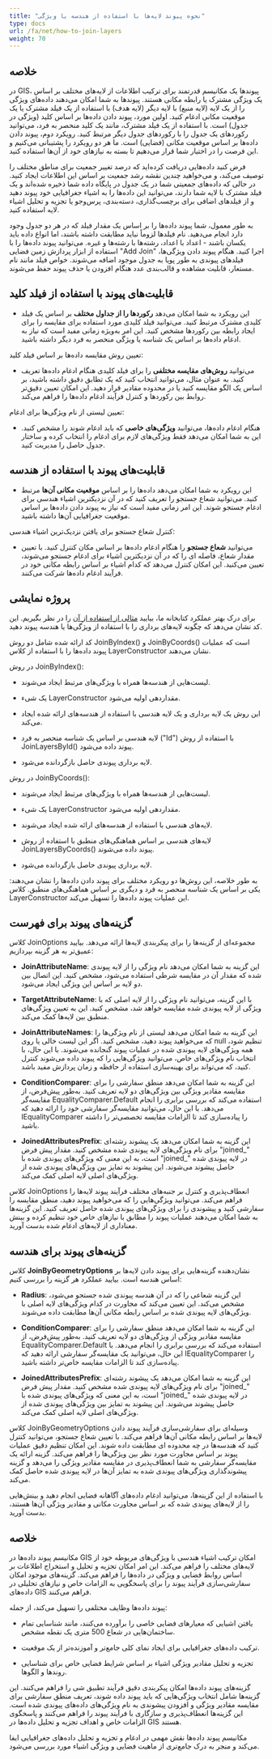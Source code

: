 ```yaml
---
title: "نحوه پیوند لایه‌ها با استفاده از هندسه یا ویژگی"
type: docs
url: /fa/net/how-to-join-layers
weight: 70
---
```


## خلاصه

در GIS، پیوندها یک مکانیسم قدرتمند برای ترکیب اطلاعات از لایه‌های مختلف بر اساس یک ویژگی مشترک یا رابطه مکانی هستند. پیوندها به شما امکان می‌دهند داده‌های ویژگی را از یک لایه (لایه منبع) با لایه دیگر (لایه هدف) با استفاده از یک فیلد مشترک یا یک موقعیت مکانی ادغام کنید. اولین مورد، پیوند دادن داده‌ها بر اساس کلید (ویژگی در جدول) است. با استفاده از یک فیلد مشترک، مانند یک کلید منحصر به فرد، می‌توانید رکوردهای یک جدول را با رکوردهای جدول دیگر مرتبط کنید. رویکرد دوم، پیوند دادن داده‌ها بر اساس موقعیت مکانی (فضایی) است. ما هر دو رویکرد را پشتیبانی می‌کنیم و این فرصت را در اختیار شما قرار می‌دهیم تا بسته به نیازهای خود از آن‌ها استفاده کنید.

فرض کنید داده‌هایی دریافت کرده‌اید که درصد تغییر جمعیت برای مناطق مختلف را توصیف می‌کند، و می‌خواهید چندین نقشه رشد جمعیت بر اساس این اطلاعات ایجاد کنید. در حالی که داده‌های جمعیتی شما در یک جدول در پایگاه داده شما ذخیره شده‌اند و یک فیلد مشترک با لایه شما دارند، می‌توانید این داده‌ها را به اشیاء جغرافیایی خود پیوند دهید و از فیلدهای اضافی برای برچسب‌گذاری، دسته‌بندی، پرس‌و‌جو یا تجزیه و تحلیل اشیاء لایه استفاده کنید.

به طور معمول، شما پیوند داده‌ها را بر اساس یک مقدار فیلد که در هر دو جدول وجود دارد انجام می‌دهید. نام فیلدها لزوماً نباید مطابقت داشته باشند، اما انواع داده باید یکسان باشند - اعداد با اعداد، رشته‌ها با رشته‌ها و غیره. می‌توانید پیوند داده‌ها را با استفاده از ابزار پردازش زمین فضایی "Add Join" اجرا کنید. هنگام پیوند دادن ویژگی‌ها، فیلدهای پیوندی به طور پویا به جدول موجود اضافه می‌شوند. خواص فیلد مانند نام مستعار، قابلیت مشاهده و قالب‌بندی عدد هنگام افزودن یا حذف پیوند حفظ می‌شوند.

## قابلیت‌های پیوند با استفاده از فیلد کلید

- این رویکرد به شما امکان می‌دهد **رکوردها را از جداول مختلف** بر اساس یک فیلد کلیدی مشترک مرتبط کنید. می‌توانید فیلد کلیدی مورد استفاده برای مقایسه را برای ایجاد رابطه بین رکوردها مشخص کنید. این امر به‌ویژه زمانی مفید است که نیاز به ادغام داده‌ها بر اساس یک شناسه یا ویژگی منحصر به فرد دیگر داشته باشید.

تعیین روش مقایسه داده‌ها بر اساس فیلد کلید:

- می‌توانید **روش‌های مقایسه مختلفی** را برای فیلد کلیدی هنگام ادغام داده‌ها تعریف کنید. به عنوان مثال، می‌توانید انتخاب کنید که یک تطابق دقیق داشته باشید، بر اساس یک الگو مقایسه کنید یا در محدوده مقادیر قرار دهید. این امکان تعیین دقیق‌تر روابط بین رکوردها و کنترل فرآیند ادغام داده‌ها را فراهم می‌کند.

تعیین لیستی از نام ویژگی‌ها برای ادغام:

- هنگام ادغام داده‌ها، می‌توانید **ویژگی‌های خاصی** که باید ادغام شوند را مشخص کنید. این به شما امکان می‌دهد فقط ویژگی‌های لازم برای ادغام را انتخاب کرده و ساختار جدول حاصل را مدیریت کنید.

## قابلیت‌های پیوند با استفاده از هندسه

- این رویکرد به شما امکان می‌دهد داده‌ها را بر اساس **موقعیت مکانی آن‌ها** مرتبط کنید. می‌توانید شعاع جستجو را تعریف کنید که در آن نزدیکترین اشیاء هندسی برای ادغام جستجو شوند. این امر زمانی مفید است که نیاز به پیوند دادن داده‌ها بر اساس موقعیت جغرافیایی آن‌ها داشته باشید.

کنترل شعاع جستجو برای یافتن نزدیک‌ترین اشیاء هندسی:

- می‌توانید **شعاع جستجو** را هنگام ادغام داده‌ها بر اساس مکان کنترل کنید. با تعیین مقدار شعاع، فاصله ای را که در آن نزدیکترین اشیاء برای ادغام جستجو می‌شوند، تعیین می‌کنید. این امکان کنترل می‌دهد که کدام اشیاء بر اساس رابطه مکانی خود در فرآیند ادغام داده‌ها شرکت می‌کنند.

## پروژه نمایشی

برای درک بهتر عملکرد کتابخانه ما، بیایید [مثالی از استفاده از آن](https://github.com/aspose-gis/Aspose.GIS-for-.NET/tree/master/Apps/Geo.Layers.Join) را در نظر بگیریم. این کد نشان می‌دهد که چگونه لایه‌های برداری را با استفاده از ویژگی‌ها یا هندسه پیوند دهید.

کد ارائه شده شامل دو روش JoinByIndex() و JoinByCoords() است که عملیات پیوند داده‌ها را با استفاده از کلاس LayerConstructor نشان می‌دهند.

در روش JoinByIndex():

- لیست‌هایی از هندسه‌ها همراه با ویژگی‌های مرتبط ایجاد می‌شوند.

- یک شیء LayerConstructor مقداردهی اولیه می‌شود.

- این روش یک لایه برداری و یک لایه هندسی با استفاده از هندسه‌های ارائه شده ایجاد می‌کند.

- لایه هندسی بر اساس یک شناسه منحصر به فرد ("Id") با استفاده از روش JoinLayersById() پیوند داده می‌شود.

- لایه برداری پیوندی حاصل بازگردانده می‌شود.

در روش JoinByCoords():

- لیست‌هایی از هندسه‌ها همراه با ویژگی‌های مرتبط ایجاد می‌شوند.

- یک شیء LayerConstructor مقداردهی اولیه می‌شود.

- لایه‌های هندسی با استفاده از هندسه‌های ارائه شده ایجاد می‌شوند.

- لایه‌های هندسی بر اساس هماهنگی‌های منطبق با استفاده از روش JoinLayersByCoords() پیوند داده می‌شوند.

- لایه برداری پیوندی حاصل بازگردانده می‌شود.

به طور خلاصه، این روش‌ها دو رویکرد مختلف برای پیوند دادن داده‌ها را نشان می‌دهند: یکی بر اساس یک شناسه منحصر به فرد و دیگری بر اساس هماهنگی‌های منطبق. کلاس LayerConstructor این عملیات پیوند داده‌ها را تسهیل می‌کند.

## گزینه‌های پیوند برای فهرست

کلاس JoinOptions مجموعه‌ای از گزینه‌ها را برای پیکربندی لایه‌ها ارائه می‌دهد. بیایید عمیق‌تر به هر گزینه بپردازیم:

- **JoinAttributeName**: این گزینه به شما امکان می‌دهد نام ویژگی را از لایه پیوندی شده که مقدار آن در مقایسه شرطی استفاده می‌شود، مشخص کنید. این اتصال بین دو لایه بر اساس این ویژگی ایجاد می‌شود.

- **TargetAttributeName**: با این گزینه، می‌توانید نام ویژگی را از لایه اصلی که با ویژگی از لایه پیوندی شده مقایسه خواهد شد، مشخص کنید. این به تعیین ویژگی‌های منطبق بین لایه‌ها کمک می‌کند.

- **JoinAttributeNames**: این گزینه به شما امکان می‌دهد لیستی از نام ویژگی‌ها را که می‌خواهید پیوند دهید، مشخص کنید. اگر این لیست خالی یا روی null تنظیم شود، همه ویژگی‌های لایه پیوندی شده در عملیات پیوند گنجانده می‌شوند. با این حال، با انتخاب نام ویژگی‌های خاص، می‌توانید ویژگی‌هایی را که پیوند داده می‌شوند کنترل کنید، که می‌تواند برای بهینه‌سازی استفاده از حافظه و زمان پردازش مفید باشد.

- **ConditionComparer**: این گزینه به شما امکان می‌دهد منطق سفارشی را برای مقایسه مقادیر ویژگی بین ویژگی‌های دو لایه تعریف کنید. به‌طور پیش‌فرض، از مقایسه‌گر EqualityComparer.Default استفاده می‌کند که بررسی برابری را انجام می‌دهد. با این حال، می‌توانید مقایسه‌گر سفارشی خود را ارائه دهید که IEqualityComparer را پیاده‌سازی کند تا الزامات مقایسه تخصصی‌تر را داشته باشید.

- **JoinedAttributesPrefix**: این گزینه به شما امکان می‌دهد یک پیشوند رشته‌ای برای نام ویژگی‌های لایه پیوندی شده مشخص کنید. مقدار پیش فرض "joined_" است، به این معنی که ویژگی‌های پیوندی شده با "joined_" در لایه پیوندی شده حاصل پیشوند می‌شوند. این پیشوند به تمایز بین ویژگی‌های پیوندی شده از ویژگی‌های اصلی لایه اصلی کمک می‌کند.

کلاس JoinOptions انعطاف‌پذیری و کنترل بر جنبه‌های مختلف فرآیند پیوند لایه‌ها را فراهم می‌کند. می‌توانید ویژگی‌هایی را که می‌خواهید پیوند دهید، منطق مقایسه را سفارشی کنید و پیشوندی را برای ویژگی‌های پیوندی شده حاصل تعریف کنید. این گزینه‌ها به شما امکان می‌دهند عملیات پیوند را مطابق با نیازهای خاص خود تنظیم کرده و بینش معناداری از لایه‌های ادغام شده بدست آورید.

## گزینه‌های پیوند برای هندسه

کلاس **JoinByGeometryOptions** نشان‌دهنده گزینه‌هایی برای پیوند دادن لایه‌ها بر اساس هندسه است. بیایید عملکرد هر گزینه را بررسی کنیم:

- **Radius**: این گزینه شعاعی را که در آن هندسه پیوندی شده جستجو می‌شود، مشخص می‌کند. این تعیین می‌کند که مجاورت در کدام ویژگی‌های لایه اصلی با ویژگی‌های لایه پیوندی شده بر اساس رابطه مکانی آن‌ها مطابقت داده می‌شوند.

- **ConditionComparer**: این گزینه به شما امکان می‌دهد منطق سفارشی را برای مقایسه مقادیر ویژگی از ویژگی‌های دو لایه تعریف کنید. به‌طور پیش‌فرض، از EqualityComparer.Default استفاده می‌کند که بررسی برابری را انجام می‌دهد. با این حال، می‌توانید یک مقایسه‌گر سفارشی ارائه دهید که IEqualityComparer را پیاده‌سازی کند تا الزامات مقایسه خاص‌تر داشته باشید.

- **JoinedAttributesPrefix**: این گزینه به شما امکان می‌دهد یک پیشوند رشته‌ای برای نام ویژگی‌های لایه پیوندی شده مشخص کنید. مقدار پیش فرض "joined_" است، به این معنی که ویژگی‌های پیوندی شده با "joined_" در لایه پیوندی شده حاصل پیشوند می‌شوند. این پیشوند به تمایز بین ویژگی‌های پیوندی شده از ویژگی‌های اصلی لایه اصلی کمک می‌کند.

کلاس JoinByGeometryOptions وسیله‌ای برای سفارشی‌سازی فرآیند پیوند دادن لایه‌ها بر اساس رابطه مکانی آن‌ها فراهم می‌کند. با تعیین شعاع جستجو، می‌توانید کنترل کنید که هندسه‌ها در چه محدوده ای مطابقت داده شوند. این امکان تنظیم دقیق عملیات پیوند بر اساس مجاورت مورد نظر بین ویژگی‌ها را فراهم می‌کند. گزینه ارائه یک مقایسه‌گر سفارشی به شما انعطاف‌پذیری در مقایسه مقادیر ویژگی را می‌دهد و گزینه پیشوندگذاری ویژگی‌های پیوندی شده به تمایز آن‌ها در لایه پیوندی شده حاصل کمک می‌کند.

با استفاده از این گزینه‌ها، می‌توانید ادغام داده‌های آگاهانه فضایی انجام دهید و بینش‌هایی را از لایه‌های پیوندی شده که بر اساس مجاورت مکانی و مقادیر ویژگی آن‌ها هستند، بدست آورید.

## خلاصه

مکانیسم پیوند داده‌ها در GIS امکان ترکیب اشیاء هندسی با ویژگی‌های مربوطه خود از لایه‌های مختلف را فراهم می‌کند. این امر امکان تجزیه و تحلیل و استخراج اطلاعات بر اساس روابط فضایی و ویژگی در داده‌ها را فراهم می‌کند. گزینه‌های موجود امکان سفارشی‌سازی فرآیند پیوند را برای پاسخگویی به الزامات خاص و نیازهای تحلیلی در داده‌های GIS فراهم می‌کنند.

پیوند داده‌ها وظایف مختلفی را تسهیل می‌کند، از جمله:

- یافتن اشیایی که معیارهای فضایی خاصی را برآورده می‌کنند، مانند شناسایی تمام ساختمان‌هایی در شعاع 500 متری یک نقطه مشخص.

- ترکیب داده‌های جغرافیایی برای ایجاد نمای کلی جامع‌تر و آموزنده‌تر از یک موقعیت.

- تجزیه و تحلیل مقادیر ویژگی اشیاء بر اساس شرایط فضایی خاص برای شناسایی روندها و الگوها.

گزینه‌های پیوند داده‌ها امکان پیکربندی دقیق فرآیند تطبیق شی را فراهم می‌کنند. این گزینه‌ها شامل انتخاب ویژگی‌هایی که باید پیوند داده شوند، تعریف منطق سفارشی برای مقایسه مقادیر ویژگی و افزودن پیشوندی به نام ویژگی‌های داده‌های پیوندی شده است. این گزینه‌ها انعطاف‌پذیری و سازگاری با فرآیند پیوند را فراهم می‌کنند و پاسخگوی الزامات خاص و اهداف تجزیه و تحلیل داده‌ها در GIS هستند.

مکانیسم پیوند داده‌ها نقش مهمی در ادغام و تجزیه و تحلیل داده‌های جغرافیایی ایفا می‌کند و منجر به درک جامع‌تری از ماهیت فضایی و ویژگی اشیاء مورد بررسی می‌شود.